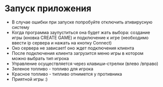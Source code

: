# Запуск приложения
+ В случае ошибки при запуске попробуйте отключить ативирусную систему
+ Когда программа заупуститься она будет жать выбора: создание игры (кновка CREATE GAME) и подключение к игре (необходимо ввести ip сервера и нажать на кнопку Connect)
+ Око сервера не зависает! оно ждет подключения клиента
+ После подключения клиента загрузится меню игры в котором можно выбрать тип игрока
+ Управление осуществляется через клавиши-стрелки (влево /вправо)
+ Зеленое топливо - топливо для игрока
+ Красное топливо - типливо отнимется у противника
+ Приятной игры :)